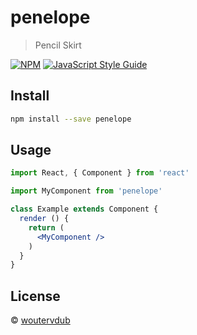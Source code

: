 # penelope

> Pencil Skirt

[![NPM](https://img.shields.io/npm/v/penelope.svg)](https://www.npmjs.com/package/penelope) [![JavaScript Style Guide](https://img.shields.io/badge/code_style-standard-brightgreen.svg)](https://standardjs.com)

## Install

```bash
npm install --save penelope
```

## Usage

```jsx
import React, { Component } from 'react'

import MyComponent from 'penelope'

class Example extends Component {
  render () {
    return (
      <MyComponent />
    )
  }
}
```

## License

 © [woutervdub](https://github.com/woutervdub)
